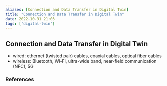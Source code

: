 ```yaml
---
aliases: [Connection and Data Transfer in Digital Twin]
title: "Connection and Data Transfer in Digital Twin"
date: 2022-10-31 21:03
tags: ['digital-twin']
---
```


## Connection and Data Transfer in Digital Twin

- wired: ethernet (twisted pair) cables, coaxial cables, optical fiber cables
- wireless: Bluetooth, Wi-Fi, ultra-wide band, near-field communication (NFC), 5G

### References
